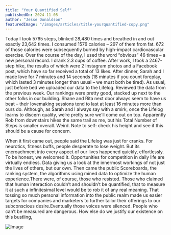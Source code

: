 ```yaml
---
title: "Your Quantified Self"
publishedOn: 2024-11-05
author: "Jesse Donaldson"
featuredImage: "/images/articles/title-yourquantified-copy.png"
---
```


Today I took 5765 steps, blinked 28,480 times and breathed in and out exactly 23,642 times. I consumed 1576 calories – 297 of them from fat. 672 of those calories were subsequently burned by high-impact cardiovascular exercise. Over the course of the day, I used the word “obvious” 46 times – a new personal record. I drank 2.3 cups of coffee. After work, I took a 2467-step hike, the results of which were 2 Instagram photos and a Facebook post, which have so far received a total of 13 likes. After dinner, Sarah and I made love for 7 minutes and 14 seconds (18 minutes if you count foreplay, which lasted 3 minutes longer than usual – we must both be tired). As usual, just before bed we uploaded our data to the Lifelog. Reviewed the data from the previous week. Our rankings were pretty good, stacked up next to the other folks in our building. Shane and Rita next door always seem to have us beat – their lovemaking sessions tend to last at least 16 minutes more than ours do. Although, as Sarah and I always say with a smirk, once the Lifelog learns to discern quality, we’re pretty sure we’ll come out on top. Apparently Rob from downstairs hikes the same trail as me, but his Total Number of Steps is smaller overall. Weird. Note to self: check his height and see if this should be a cause for concern.

When it first came out, people said the Lifelog was just for cranks. For neurotics, fitness buffs, people desperate to lose weight. But its encroachment into every aspect of our lives happened quickly, effortlessly. To be honest, we welcomed it. Opportunities for competition in daily life are virtually endless. Data giving us a look at the innermost workings of not just the lives of others, but our own. Then came the public Scoreboards, the ranking system, the algorithms using mined data to optimize the human experience.There were, of course, those who resisted. Those who claimed that human interaction couldn’t and shouldn’t be quantified, that to measure it at such a infinitesimal level would be to rob it of any real meaning. That tossing so much personal information into the public realm made us easier targets for companies and marketers to further tailor their offerings to our subconscious desire.Eventually those voices were silenced. People who can’t be measured are dangerous. How else do we justify our existence on this bustling,

![Image](/images/articles/bar-chart.jpg)
